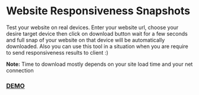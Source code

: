 # Website Responsiveness Snapshots

Test your website on real devices. Enter your website url, choose your desire target device then click on
download button wait for a few seconds and full snap of your website on that device will be automatically
downloaded. Also you can use this tool in a situation when you are require to send responsiveness
results to client :)

**Note:** Time to download mostly depends on your site load time and your net connection

### [DEMO](https://website-responsiveness-snaps.herokuapp.com/)
